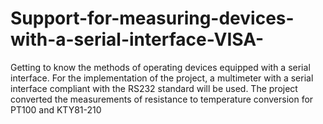 # Support-for-measuring-devices-with-a-serial-interface-VISA-
Getting to know the methods of operating devices equipped with a serial interface. For the implementation of the project, a multimeter with a serial interface compliant with the RS232 standard will be used. The project converted the measurements of resistance to temperature conversion for PT100 and KTY81-210
